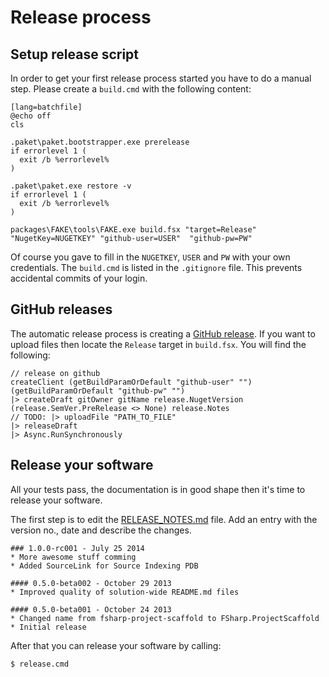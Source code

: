 # Release process

## Setup release script

In order to get your first release process started you have to do a manual step. Please create a `build.cmd` with the following content:

    [lang=batchfile]
    @echo off
    cls

    .paket\paket.bootstrapper.exe prerelease
    if errorlevel 1 (
      exit /b %errorlevel%
    )

    .paket\paket.exe restore -v
    if errorlevel 1 (
      exit /b %errorlevel%
    )

    packages\FAKE\tools\FAKE.exe build.fsx "target=Release" "NugetKey=NUGETKEY" "github-user=USER"  "github-pw=PW"

Of course you gave to fill in the ``NUGETKEY``, ``USER`` and ``PW`` with your own credentials.
The `build.cmd` is listed in the `.gitignore` file. This prevents accidental commits of your login.

## GitHub releases

The automatic release process is creating a [GitHub release](https://github.com/blog/1547-release-your-software). If you want to upload files then locate the `Release` target in ``build.fsx``. You will find the following:

    // release on github
    createClient (getBuildParamOrDefault "github-user" "") (getBuildParamOrDefault "github-pw" "")
    |> createDraft gitOwner gitName release.NugetVersion (release.SemVer.PreRelease <> None) release.Notes
    // TODO: |> uploadFile "PATH_TO_FILE"
    |> releaseDraft
    |> Async.RunSynchronously

## Release your software

All your tests pass, the documentation is in good shape then it's time to release your software.

The first step is to edit the [RELEASE_NOTES.md](https://github.com/fsprojects/ProjectScaffold/blob/master/RELEASE_NOTES.md) file. Add an entry with the version no., date and describe the changes.

    ### 1.0.0-rc001 - July 25 2014
    * More awesome stuff comming
    * Added SourceLink for Source Indexing PDB

    #### 0.5.0-beta002 - October 29 2013
    * Improved quality of solution-wide README.md files

    #### 0.5.0-beta001 - October 24 2013
    * Changed name from fsharp-project-scaffold to FSharp.ProjectScaffold
    * Initial release

After that you can release your software by calling:

    $ release.cmd